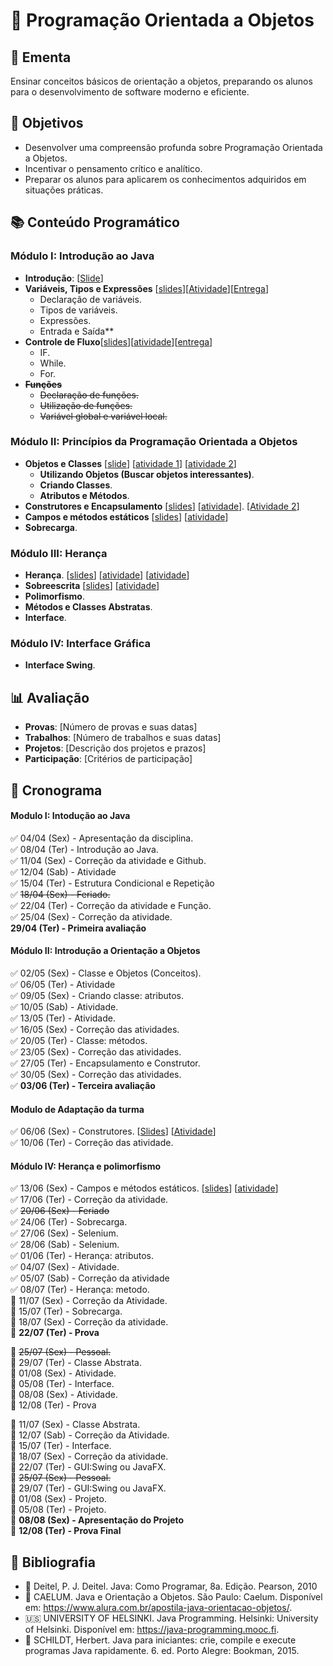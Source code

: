 # 🚀 Programação Orientada a Objetos 

## 📜 Ementa
Ensinar conceitos básicos de orientação a objetos, preparando os alunos para o desenvolvimento de software moderno e eficiente.

## 🎯 Objetivos
- Desenvolver uma compreensão profunda sobre Programação Orientada a Objetos.
- Incentivar o pensamento crítico e analítico.
- Preparar os alunos para aplicarem os conhecimentos adquiridos em situações práticas.

## 📚 Conteúdo Programático

### Módulo I: Introdução ao Java
- **Introdução**: [[Slide](https://drive.google.com/file/d/19Wk10WPw_d1NWZxqK2GlNlveLzAoZQBc/view?usp=sharing)]
- **Variáveis, Tipos e Expressões** [[slides](https://drive.google.com/file/d/19h5v5yZWKlgtVKqozDhpHRAHpHpeM420/view?usp=sharing)][[Atividade](https://drive.google.com/file/d/19ybSC1y0NuiiXyvq1iq7g9IHQD633qc2/view?usp=sharing)][[Entrega](https://classroom.github.com/a/W8tgeZi7)]
  - Declaração de variáveis.
  - Tipos de variáveis.
  - Expressões.
  - Entrada e Saída**
- **Controle de Fluxo**[[slides](https://drive.google.com/file/d/1ED3F_sM7kd9gSXkxn9i0dmXxXwjYtKpR/view?usp=sharing)][[atividade](https://drive.google.com/file/d/1FUpQL4STAMkB32_ohvR0oJ1Ig4gVLlvP/view?usp=sharing)][[entrega](https://classroom.github.com/a/W8tgeZi7)]
  - IF.
  - While.
  - For.
- ~~**Funções**~~
  - ~~Declaração de funções.~~
  - ~~Utilização de funções.~~
  - ~~Variável global e variável local.~~

### Módulo II: Princípios da Programação Orientada a Objetos
- **Objetos e Classes**
[[slide](https://drive.google.com/file/d/1IomRxVzqKESjH13YLV3_DeDM-WDw7QvY/view?usp=sharing)] 
[[atividade 1](https://drive.google.com/file/d/1IkRep4VBIvjEEeh_idZRxtXlP0F15x59/view?usp=sharing)]
[[atividade 2](https://drive.google.com/file/d/1KTOWWXQGtoo8i6a0-6izACcECc_CQtmT/view?usp=sharing)]
  - **Utilizando Objetos (Buscar objetos interessantes)**.
  - **Criando Classes**.
  - **Atributos e Métodos**.
- **Construtores e Encapsulamento** 
[[slides](https://drive.google.com/file/d/1NC4xtpKV0p68Hlf5_OvXTYAkj7FHTPxA/view?usp=sharing)]
[[atividade](https://drive.google.com/file/d/1NGTjctiXBqKez1ZzaFIViDGK_TOxC5w_/view?usp=sharing)].
[[Atividade 2](https://drive.google.com/file/d/1ziCLS1tr7Yj1a8qAWYp8bl4aMody9rYA/view?usp=sharing)]
- **Campos e métodos estáticos**
[[slides](https://drive.google.com/file/d/1VGDbCa1kZD11NvLLihQmC1tGJjXlJtfG/view?usp=sharing)]
[[atividade](https://drive.google.com/file/d/1gAZwKtqQ6Kx_6HXO9CetYkN2eGE7bhk-/view?usp=sharing)]
- **Sobrecarga**.

### Módulo III: Herança
- **Herança**.
[[slides](https://drive.google.com/file/d/18xgZAF3ZCBX0wwujjErp6ntkdhspqnXl/view?usp=sharing)]
[[atividade](https://drive.google.com/file/d/1h1CaoNKQy4Z5nxDUUYygq3YRKdTI39X9/view?usp=sharing)]
[[atividade](https://drive.google.com/file/d/11VrkCvWPkxJGxKGZR6JX7qEPWiE-27SG/view?usp=sharing)]
- **Sobreescrita**
[[slides](https://drive.google.com/file/d/1tXNFik9FRlnVyXSRKSx5nYV-FMGwGRhr/view?usp=sharing)]
[[atividade](https://drive.google.com/file/d/1pwgkLeGaqU_9teiwiprc8YquHPaI6Eub/view?usp=sharing)]
- **Polimorfismo**.
- **Métodos e Classes Abstratas**.
- **Interface**.

### Módulo IV: Interface Gráfica
- **Interface Swing**.

## 📊 Avaliação
- **Provas**: [Número de provas e suas datas]
- **Trabalhos**: [Número de trabalhos e suas datas]
- **Projetos**: [Descrição dos projetos e prazos]
- **Participação**: [Critérios de participação]

## 📅 Cronograma
#### Modulo I: Intodução ao Java
:white_check_mark: 04/04 (Sex) - Apresentação da disciplina.   
:white_check_mark: 08/04 (Ter) - Introdução ao Java.  
:white_check_mark: 11/04 (Sex) - Correção da atividade e Github.  
:white_check_mark: 12/04 (Sab) - Atividade  
:white_check_mark: 15/04 (Ter) - Estrutura Condicional e Repetição  
:white_check_mark: ~~18/04 (Sex) - Feriado.~~  
:white_check_mark: 22/04 (Ter) - Correção da atividade e Função.  
:white_check_mark: 25/04 (Sex) -  Correção da atividade.  
**29/04 (Ter) - Primeira avaliação**  

#### Módulo II: Introdução a Orientação a Objetos 
:white_check_mark: 02/05 (Sex) - Classe e Objetos (Conceitos).  
:white_check_mark: 06/05 (Ter) - Atividade  
:white_check_mark: 09/05 (Sex) - Criando classe: atributos.  
:white_check_mark: 10/05 (Sab) - Atividade.  
:white_check_mark: 13/05 (Ter) - Atividade.  
:white_check_mark: 16/05 (Sex) - Correção das atividades.  
:white_check_mark: 20/05 (Ter) - Classe: métodos.  
:white_check_mark: 23/05 (Sex) - Correção das atividades.  
:white_check_mark: 27/05 (Ter) - Encapsulamento e Construtor.  
:white_check_mark: 30/05 (Sex) - Correção das atividades.  
:white_check_mark: **03/06 (Ter) - Terceira avaliação**  

#### Modulo de Adaptação da turma
:white_check_mark: 06/06 (Sex) - Construtores.
[[Slides](https://drive.google.com/file/d/1NC4xtpKV0p68Hlf5_OvXTYAkj7FHTPxA/view?usp=sharing)]
[[Atividade](https://drive.google.com/file/d/1ziCLS1tr7Yj1a8qAWYp8bl4aMody9rYA/view?usp=sharing)]  
:white_check_mark: 10/06 (Ter) - Correção das atividade.

#### Módulo IV: Herança e polimorfismo
:white_check_mark: 13/06 (Sex) - Campos e métodos estáticos.
[[slides](https://drive.google.com/file/d/1VGDbCa1kZD11NvLLihQmC1tGJjXlJtfG/view?usp=sharing)]
[[atividade](https://drive.google.com/file/d/1gAZwKtqQ6Kx_6HXO9CetYkN2eGE7bhk-/view?usp=sharing)]  
:white_check_mark: 17/06 (Ter) - Correção da atividade.  
:white_check_mark: ~~20/06 (Sex) - Feriado~~  
:white_check_mark: 24/06 (Ter) - Sobrecarga.  
:white_check_mark: 27/06 (Sex) - Selenium.   
:white_check_mark: 28/06 (Sab) - Selenium.  
:white_check_mark: 01/06 (Ter) - Herança: atributos.  
:white_check_mark: 04/07 (Sex) - Atividade.  
:white_check_mark: 05/07 (Sab) - Correção da atividade  
:white_check_mark: 08/07 (Ter) - Herança: metodo.   
:black_square_button: 11/07 (Sex) - Correção da Atividade.  
:black_square_button: 15/07 (Ter) - Sobrecarga.  
:black_square_button: 18/07 (Sex) - Correção da atividade.  
:black_square_button: **22/07 (Ter) - Prova**




:black_square_button: ~~25/07 (Sex) - Pessoal.~~  
:black_square_button: 29/07 (Ter) - Classe Abstrata.  
:black_square_button: 01/08 (Sex) - Atividade.  
:black_square_button: 05/08 (Ter) - Interface.  
:black_square_button: 08/08 (Sex) - Atividade.  
:black_square_button: 12/08 (Ter) - Prova




:black_square_button: 11/07 (Sex) - Classe Abstrata.  
:black_square_button: 12/07 (Sab) - Correção da Atividade.  
:black_square_button: 15/07 (Ter) - Interface.  
:black_square_button: 18/07 (Sex) - Correção da atividade.  
:black_square_button: 22/07 (Ter) - GUI:Swing ou JavaFX.  
:black_square_button: ~~25/07 (Sex) - Pessoal.~~  
:black_square_button: 29/07 (Ter) - GUI:Swing ou JavaFX.  
:black_square_button: 01/08 (Sex) - Projeto.  
:black_square_button: 05/08 (Ter) - Projeto.  
:black_square_button: **08/08 (Sex) - Apresentação do Projeto**\
:black_square_button: **12/08 (Ter) - Prova Final**


## 📖 Bibliografia
- :book: Deitel, P. J. Deitel. Java: Como Programar, 8a. Edição. Pearson, 2010
- :page_facing_up: CAELUM. Java e Orientação a Objetos. São Paulo: Caelum. Disponível em: https://www.alura.com.br/apostila-java-orientacao-objetos/.
- :us: UNIVERSITY OF HELSINKI. Java Programming. Helsinki: University of Helsinki. Disponível em: https://java-programming.mooc.fi.  
- :book: SCHILDT, Herbert. Java para iniciantes: crie, compile e execute programas Java rapidamente. 6. ed. Porto Alegre: Bookman, 2015.​


